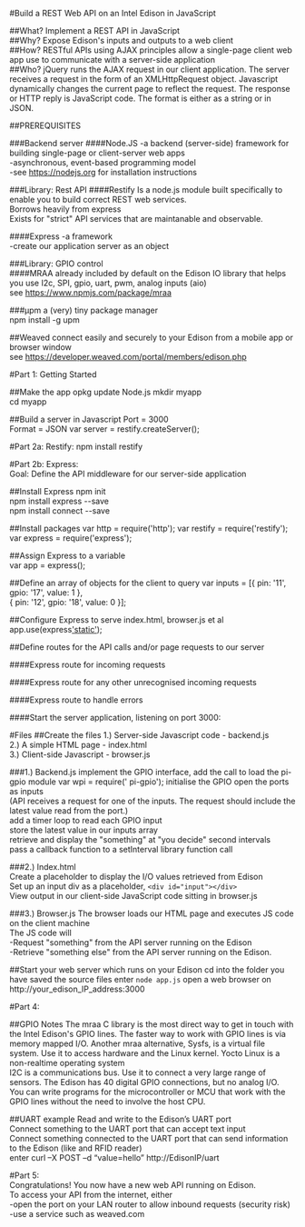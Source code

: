#Build a REST Web API on an Intel Edison in JavaScript

##What? 
Implement a REST API in JavaScript    
##Why? 
Expose Edison's inputs and outputs to a web client   
##How? 
RESTful APIs using AJAX principles allow a single-page client web app use to communicate with a server-side application    
##Who? 
jQuery runs the AJAX request in our client application. The server receives a request in the form of an XMLHttpRequest object. Javascript dynamically changes the current page to reflect the request. The response or HTTP reply is JavaScript code. The format is either as a string or in JSON.    

##PREREQUISITES

###Backend server
####Node.JS
  -a backend (server-side) framework for building single-page or client-server web apps   
  -asynchronous, event-based programming model    
  -see https://nodejs.org for installation instructions   

###Library: Rest API 
####Restify
  Is a node.js module built specifically to enable you to build correct REST web services.       
  Borrows heavily from express    
  Exists for "strict" API services that are maintanable and observable. 

####Express
  -a framework        
  -create our application server as an object

###Library: GPIO control  
####MRAA
  already included by default on the Edison
  IO library that helps you use I2c, SPI, gpio, uart, pwm, analog inputs (aio)        
  see https://www.npmjs.com/package/mraa      
  
###µpm 
  a (very) tiny package manager   
  npm install -g upm    

##Weaved
  connect easily and securely to your Edison from a mobile app or browser window        
  see https://developer.weaved.com/portal/members/edison.php

#Part 1: Getting Started  

##Make the app
opkg update Node.js
mkdir myapp   
cd myapp

##Build a server in Javascript
  Port = 3000        
  Format = JSON
  var server = restify.createServer();
  
#Part 2a: Restify:
npm install restify  

#Part 2b: Express:   
Goal: Define the API middleware for our server-side application

##Install Express
npm init    
npm install express --save    
npm install connect --save    

##Install packages
  var http = require('http'); 
  var restify = require('restify');
  var express = require('express');
  
##Assign Express to a variable  
  var app = express();

##Define an array of objects for the client to query
  var inputs = [{ pin: '11', gpio: '17', value: 1 },    
                { pin: '12', gpio: '18', value: 0 }];

##Configure Express to serve index.html, browser.js et al
  app.use(express['static'](__dirname ));
  
##Define routes for the API calls and/or page requests to our server

####Express route for incoming requests

####Express route for any other unrecognised incoming requests

####Express route to handle errors

####Start the server application, listening on port 3000:

#Files
##Create the files
1.) Server-side Javascript code - backend.js    
2.) A simple HTML page - index.html   
3.) Client-side Javascript - browser.js    

###1.) Backend.js
  implement the GPIO interface, add the call to load the pi-gpio module
  var wpi = require(' pi-gpio');
  initialise the GPIO
  open the ports as inputs    
  (API receives a request for one of the inputs. The request should include the latest value read from the port.)      
  add a timer loop to read each GPIO input    
  store the latest value in our inputs array    
  retrieve and display the "something" at "you decide" second intervals   
  pass a callback function to a setInterval library function call   
  
###2.) Index.html  
  Create a placeholder to display the I/O values retrieved from Edison    
  Set up an input div as a placeholder, `<div id="input"></div>`      
  View output in our client-side JavaScript code sitting in browser.js
    
###3.) Browser.js
  The browser loads our HTML page and executes JS code on the client machine    
  The JS code will    
    -Request "something" from the API server running on the Edison    
    -Retrieve "something else" from the API server running on the Edison.   

##Start your web server which runs on your Edison 
    cd into the folder you have saved the source files
    enter `node app.js`
    open a web browser on http://your_edison_IP_address:3000
    
#Part 4: 

##GPIO Notes
    The mraa C library is the most direct way to get in touch with the Intel Edison's GPIO lines.
    The faster way to work with GPIO lines is via memory mapped I/O.
    Another mraa alternative, Sysfs, is a virtual file system. Use it to access hardware and the Linux kernel.
    Yocto Linux is a non-realtime operating system  
    I2C is a communications bus. Use it to connect a very large range of sensors. 
    The Edison has 40 digital GPIO connections, but no analog I/O.  
    You can write programs for the microcontroller or MCU that work with the GPIO lines without the need to involve the host CPU.
    
##UART example
  Read and write to the Edison’s UART port    
  Connect something to the UART port that can accept text input   
  Connect something connected to the UART port that can send information to the Edison (like and RFID reader)    
  enter curl –X POST –d “value=hello” http://EdisonIP/uart    

#Part 5:      
Congratulations! You now have a new web API running on Edison.         
To access your API from the internet, either          
-open the port on your LAN router to allow inbound requests (security risk)         
-use a service such as weaved.com      
